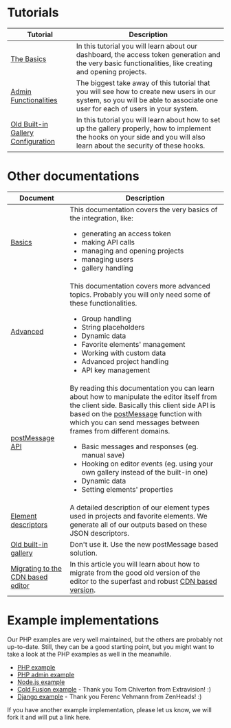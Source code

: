 
# Tutorials

Tutorial | Description
---|---
[The Basics](./tutorialTheBasics.html) | In this tutorial you will learn about our dashboard, the access token generation and the very basic functionalities, like creating and opening projects.
[Admin Functionalities](./tutorialAdminFunctionalities.html) | The biggest take away of this tutorial that you will see how to create new users in our system, so you will be able to associate one user for each of users in your system.
[Old Built-in Gallery Configuration](./tutorialGalleryConfig.html) | In this tutorial you will learn about how to set up the gallery properly, how to implement the hooks on your side and you will also learn about the security of these hooks.


# Other documentations

Document | Description
---|---
[Basics](./index.html) | This documentation covers the very basics of the integration, like:<ul><li>generating an access token</li><li>making API calls</li><li>managing and opening projects</li><li>managing users</li><li>gallery handling</li></ul>
[Advanced](./advanced.html) | This documentation covers more advanced topics. Probably you will only need some of these functionalities. <ul><li>Group handling</li><li>String placeholders</li><li>Dynamic data</li><li>Favorite elements' management</li><li>Working with custom data</li><li>Advanced project handling</li><li>API key management</li></ul>
[postMessage API](./postMessageApi.html) | By reading this documentation you can learn about how to manipulate the editor itself from the client side. Basically this client side API is based on the [postMessage](https://developer.mozilla.org/en-US/docs/Web/API/Window/postMessage) function with which you can send messages between frames from different domains. <ul><li>Basic messages and responses (eg. manual save)</li><li>Hooking on editor events (eg. using your own gallery instead of the built-in one)</li><li>Dynamic data</li><li>Setting elements' properties</li></ul>
[Element descriptors](./documentDescriptors.html) | A detailed description of our element types used in projects and favorite elements. We generate all of our outputs based on these JSON descriptors.
[Old built-in gallery](./builtInGallery.html) | Don't use it. Use the new postMessage based solution.
[Migrating to the CDN based editor](./migratingToTheCDNBasedEditor.html) | In this article you will learn about how to migrate from the good old version of the editor to the superfast and robust [CDN based version](http://edmdesigner.com/blog/update-edmdesigner-uses-amazon-cloudfront).


# Example implementations
Our PHP examples are very well maintained, but the others are probably not up-to-date. Still, they can be a good starting point, but you might want to take a look at the PHP examples as well in the meanwhile.

  * [PHP example](https://github.com/EDMdesigner/EDMdesigner-API-Example-PHP)
  * [PHP admin example](https://github.com/EDMdesigner/EDMDesigner-API-Example-PHP-Admin)
  * [Node.js example](https://github.com/EDMdesigner/EDMdesigner-API-Example-Node.js)
  * [Cold Fusion example](https://github.com/EDMdesigner/EDMdesigner-API-Example-ColdFusion) - Thank you Tom Chiverton from Extravision! :)
  * [Django example](https://github.com/EDMdesigner/EDMDesigner-API-Example-Django) - Thank you Ferenc Vehmann from ZenHeads! :)

 If you have another example implementation, please let us know, we will fork it and will put a link here.



